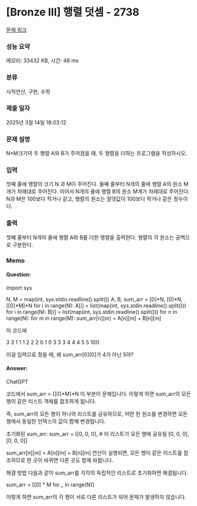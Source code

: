 # [Bronze III] 행렬 덧셈 - 2738 

[문제 링크](https://www.acmicpc.net/problem/2738) 

### 성능 요약

메모리: 33432 KB, 시간: 48 ms

### 분류

사칙연산, 구현, 수학

### 제출 일자

2025년 3월 14일 18:03:12

### 문제 설명

<p>N*M크기의 두 행렬 A와 B가 주어졌을 때, 두 행렬을 더하는 프로그램을 작성하시오.</p>

### 입력 

 <p>첫째 줄에 행렬의 크기 N 과 M이 주어진다. 둘째 줄부터 N개의 줄에 행렬 A의 원소 M개가 차례대로 주어진다. 이어서 N개의 줄에 행렬 B의 원소 M개가 차례대로 주어진다. N과 M은 100보다 작거나 같고, 행렬의 원소는 절댓값이 100보다 작거나 같은 정수이다.</p>

### 출력 

 <p>첫째 줄부터 N개의 줄에 행렬 A와 B를 더한 행렬을 출력한다. 행렬의 각 원소는 공백으로 구분한다.</p>

### Memo
#### Question:
import sys 

N, M = map(int, sys.stdin.readline().split())
A, B, sum_arr = [0]*N, [0]*N, [[0]*M]*N
for i in range(N):
    A[i] = list(map(int, sys.stdin.readline().split()))
for i in range(N):
    B[i] = list(map(int, sys.stdin.readline().split()))
for n in range(N):
    for m in range(M):
        sum_arr[n][m] = A[n][m] + B[n][m]

이 코드에 

3 3
1 1 1
2 2 2
0 1 0
3 3 3
4 4 4
5 5 100

이걸 입력으로 줬을 때, 왜 sum_arr[0][0]가 4가 아닌 5야? 

#### Answer:
ChatGPT

코드에서 sum_arr = [[0]*M]*N 이 부분이 문제입니다.
이렇게 하면 sum_arr의 모든 행이 같은 리스트 객체를 참조하게 됩니다.

즉, sum_arr의 모든 행이 하나의 리스트를 공유하므로,
어떤 한 원소를 변경하면 모든 행에서 동일한 인덱스의 값이 함께 변경됩니다.

초기화된 sum_arr:
sum_arr = [[0, 0, 0],  # 이 리스트가 모든 행에 공유됨
           [0, 0, 0],
           [0, 0, 0]]

sum_arr[n][m] = A[n][m] + B[n][m] 연산이 실행되면,
모든 행이 같은 리스트를 참조하므로 한 곳이 바뀌면 다른 곳도 함께 바뀝니다.

해결 방법
다음과 같이 sum_arr를 각각의 독립적인 리스트로 초기화하면 해결됩니다.

sum_arr = [[0] * M for _ in range(N)]

이렇게 하면 sum_arr의 각 행이 서로 다른 리스트가 되어 문제가 발생하지 않습니다.
